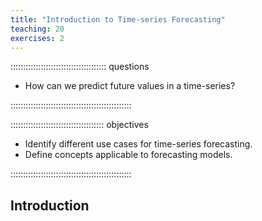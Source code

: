 ```yaml
---
title: "Introduction to Time-series Forecasting"
teaching: 20
exercises: 2
---
```


:::::::::::::::::::::::::::::::::::::: questions 

- How can we predict future values in a time-series?

::::::::::::::::::::::::::::::::::::::::::::::::

::::::::::::::::::::::::::::::::::::: objectives

- Identify different use cases for time-series forecasting.
- Define concepts applicable to forecasting models.

::::::::::::::::::::::::::::::::::::::::::::::::

## Introduction



[r-markdown]: https://rmarkdown.rstudio.com/
